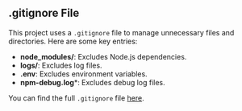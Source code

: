 ## .gitignore File

This project uses a `.gitignore` file to manage unnecessary files and directories. Here are some key entries:

- **node_modules/**: Excludes Node.js dependencies.
- **logs/**: Excludes log files.
- **.env**: Excludes environment variables.
- **npm-debug.log***: Excludes debug log files.

You can find the full `.gitignore` file [here](https://github.com/ammar-alsuhaimi/Web-Development-BootCamp/blob/main/section_27/using_gitignore/.gitignore).
